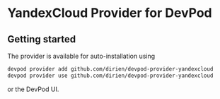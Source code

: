 # YandexCloud Provider for DevPod

## Getting started

The provider is available for auto-installation using

```sh
devpod provider add github.com/dirien/devpod-provider-yandexcloud
devpod provider use github.com/dirien/devpod-provider-yandexcloud
```

or the DevPod UI.
